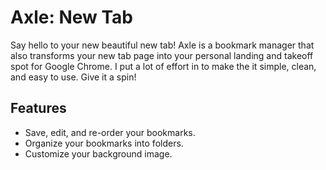 # Axle: New Tab

Say hello to your new beautiful new tab! Axle is a bookmark manager that also transforms your new tab page into your personal landing and takeoff spot for Google Chrome. I put a lot of effort in to make the it simple, clean, and easy to use. Give it a spin!

## Features

* Save, edit, and re-order your bookmarks.
* Organize your bookmarks into folders.
* Customize your background image.
